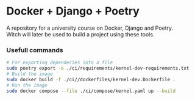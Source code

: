 # Docker + Django + Poetry
A repository for a university course on Docker, Django and Poetry. \
Witch will later be used to build a project using these tools.

### Usefull commands
```Bash
# For exporting dependecies into a file
sudo poetry export -o ./ci/requirements/kernel-dev-requirements.txt
# Build the image
sudo docker build -f ./ci//dockerfiles/kernel-dev.Dockerfile . 
# Run the image
sudo docker compose --file ./ci/compose/kernel.yaml up --build
```

